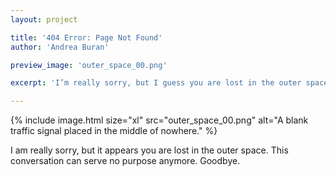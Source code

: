 ```yaml
---
layout: project

title: '404 Error: Page Not Found'
author: 'Andrea Buran'

preview_image: 'outer_space_00.png'

excerpt: 'I’m really sorry, but I guess you are lost in the outer space.'

---
```


<div class="figures">
  {% include image.html size="xl" src="outer_space_00.png" alt="A blank traffic signal placed in the middle of nowhere." %}
</div>

I am really sorry, but it appears you are lost in the outer space. This conversation can serve no purpose anymore. Goodbye. 